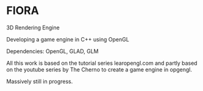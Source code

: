 # FIORA
 3D Rendering Engine

Developing a game engine in C++ using OpenGL

Dependencies: OpenGL, GLAD, GLM

All this work is based on the tutorial series learopengl.com and partly based on the youtube series by The Cherno to create a game engine in opgengl.

Massively still in progress.
